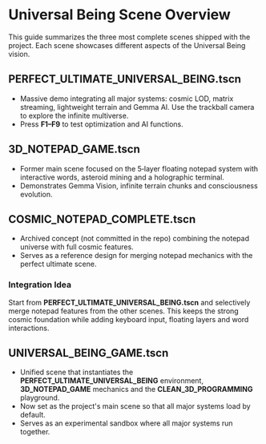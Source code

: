 # Universal Being Scene Overview

This guide summarizes the three most complete scenes shipped with the project. Each scene showcases different aspects of the Universal Being vision.

## PERFECT_ULTIMATE_UNIVERSAL_BEING.tscn
* Massive demo integrating all major systems: cosmic LOD, matrix streaming, lightweight terrain and Gemma AI. Use the trackball camera to explore the infinite multiverse.
* Press **F1–F9** to test optimization and AI functions.

## 3D_NOTEPAD_GAME.tscn
* Former main scene focused on the 5‑layer floating notepad system with interactive words, asteroid mining and a holographic terminal.
* Demonstrates Gemma Vision, infinite terrain chunks and consciousness evolution.

## COSMIC_NOTEPAD_COMPLETE.tscn
* Archived concept (not committed in the repo) combining the notepad universe with full cosmic features.
* Serves as a reference design for merging notepad mechanics with the perfect ultimate scene.

### Integration Idea
Start from **PERFECT_ULTIMATE_UNIVERSAL_BEING.tscn** and selectively merge notepad features from the other scenes. This keeps the strong cosmic foundation while adding keyboard input, floating layers and word interactions.

## UNIVERSAL_BEING_GAME.tscn
* Unified scene that instantiates the **PERFECT_ULTIMATE_UNIVERSAL_BEING** environment, **3D_NOTEPAD_GAME** mechanics and the **CLEAN_3D_PROGRAMMING** playground.
* Now set as the project's main scene so that all major systems load by default.
* Serves as an experimental sandbox where all major systems run together.
